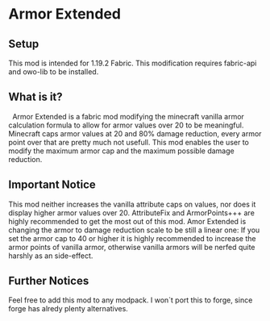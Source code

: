 # Armor Extended

## Setup
This mod is intended for 1.19.2 Fabric. This modification requires fabric-api and owo-lib to be installed.
 
## What is it?
 
Armor Extended is a fabric mod modifying the minecraft vanilla armor calculation formula to allow for armor values over 20 to be meaningful. Minecraft caps armor values at 20 and 80% damage reduction, every armor point over that are pretty much not usefull. This mod enables the user to modify the maximum armor cap and the maximum possible damage reduction.

## Important Notice

This mod neither increases the vanilla attribute caps on values, nor does it display higher armor values over 20. AttributeFix and ArmorPoints+++ are highly recommended to get the most out of this mod. Amor Extended is changing the armor to damage reduction scale to be still a linear one: If you set the armor cap to 40 or higher it is highly recommended to increase the armor points of vanilla armor, otherwise vanilla armors will be nerfed quite harshly as an side-effect.

## Further Notices

Feel free to add this mod to any modpack. I won´t port this to forge, since forge has alredy plenty alternatives.
